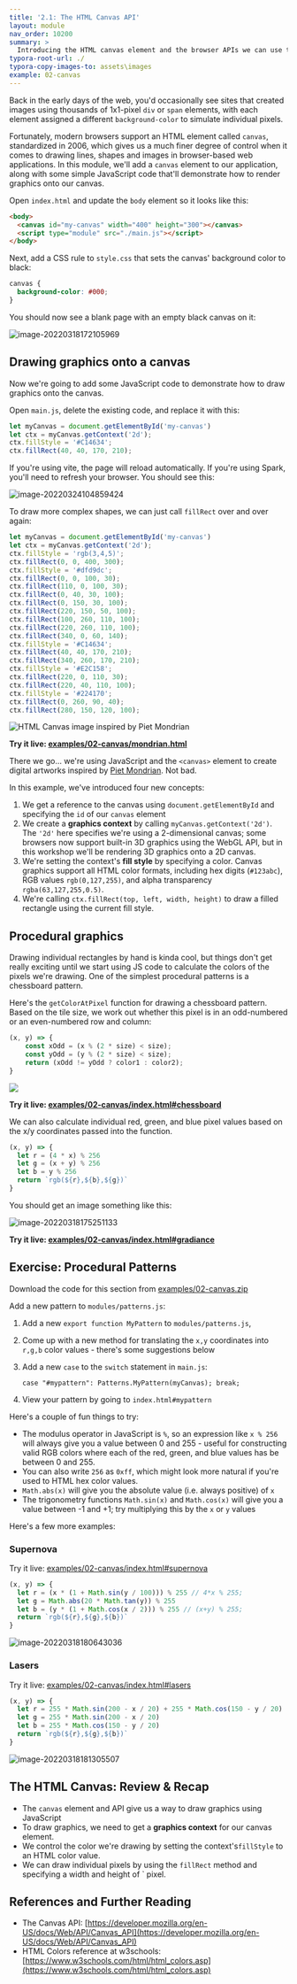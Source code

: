 ```yaml
---
title: '2.1: The HTML Canvas API'
layout: module
nav_order: 10200
summary: >
  Introducing the HTML canvas element and the browser APIs we can use to work with it.
typora-root-url: ./
typora-copy-images-to: assets\images
example: 02-canvas
---
```


Back in the early days of the web, you'd occasionally see sites that created images using thousands of 1x1-pixel `div` or `span` elements, with each element assigned a different `background-color` to simulate individual pixels.

Fortunately, modern browsers support an HTML element called `canvas`, standardized in 2006, which gives us a much finer degree of control when it comes to drawing lines, shapes and images in browser-based web applications. In this module, we'll add a `canvas` element to our application, along with some simple JavaScript code that'll demonstrate how to render graphics onto our canvas.

Open `index.html` and update the `body` element so it looks like this:

```html
<body>
  <canvas id="my-canvas" width="400" height="300"></canvas>
  <script type="module" src="./main.js"></script>
</body>
```

Next, add a CSS rule to `style.css` that sets the canvas' background color to black:

```css
canvas {
  background-color: #000;
}
```

You should now see a blank page with an empty black canvas on it:

![image-20220318172105969](assets/images/image-20220318172105969.png)

## Drawing graphics onto a canvas

Now we're going to add some JavaScript code to demonstrate how to draw graphics onto the canvas.

Open `main.js`, delete the existing code, and replace it with this:

```javascript
let myCanvas = document.getElementById('my-canvas')
let ctx = myCanvas.getContext('2d');
ctx.fillStyle = '#C14634';
ctx.fillRect(40, 40, 170, 210);
```

If you're using vite, the page will reload automatically. If you're using Spark, you'll need to refresh your browser. You should see this:

![image-20220324104859424](./assets/images/image-20220324104859424.png)

To draw more complex shapes, we can just call `fillRect` over and over again:

```javascript
let myCanvas = document.getElementById('my-canvas')
let ctx = myCanvas.getContext('2d');
ctx.fillStyle = 'rgb(3,4,5)';
ctx.fillRect(0, 0, 400, 300);
ctx.fillStyle = '#dfd9dc';
ctx.fillRect(0, 0, 100, 30);
ctx.fillRect(110, 0, 100, 30);
ctx.fillRect(0, 40, 30, 100);
ctx.fillRect(0, 150, 30, 100);
ctx.fillRect(220, 150, 50, 100);
ctx.fillRect(100, 260, 110, 100);
ctx.fillRect(220, 260, 110, 100);
ctx.fillRect(340, 0, 60, 140);
ctx.fillStyle = '#C14634';
ctx.fillRect(40, 40, 170, 210);
ctx.fillRect(340, 260, 170, 210);
ctx.fillStyle = '#E2C158';
ctx.fillRect(220, 0, 110, 30);
ctx.fillRect(220, 40, 110, 100);
ctx.fillStyle = '#224170';
ctx.fillRect(0, 260, 90, 40);
ctx.fillRect(280, 150, 120, 100);
```

![HTML Canvas image inspired by Piet Mondrian](./assets/images/image-20220318173430750.png)

**Try it live: [examples/02-canvas/mondrian.html](examples/02-canvas/mondrian.html)**

There we go... we're using JavaScript and the `<canvas>` element to create digital artworks inspired by [Piet Mondrian](https://en.wikipedia.org/wiki/Piet_Mondrian). Not bad.

In this example, we've introduced four new concepts:

1. We get a reference to the canvas using `document.getElementById` and specifying the `id` of our `canvas` element
2. We create a **graphics context** by calling `myCanvas.getContext('2d')`. The `'2d'` here specifies we're using a 2-dimensional canvas; some browsers now support built-in 3D graphics using the WebGL API, but in this workshop we'll be rendering 3D graphics onto a 2D canvas.
3. We're setting the context's **fill style** by specifying a color. Canvas graphics support all HTML color formats, including hex digits (`#123abc`), RGB values `rgb(0,127,255)`, and alpha transparency `rgba(63,127,255,0.5)`.
4. We're calling `ctx.fillRect(top, left, width, height)` to draw a filled rectangle using the current fill style.

## Procedural graphics

Drawing individual rectangles by hand is kinda cool, but things don't get really exciting until we start using JS code to calculate the colors of the pixels we're drawing. One of the simplest procedural patterns is a chessboard pattern.

Here's the `getColorAtPixel` function for drawing a chessboard pattern. Based on the tile size, we work out whether this pixel is in an odd-numbered or an even-numbered row and column:

```javascript
(x, y) => {
    const xOdd = (x % (2 * size) < size);
    const yOdd = (y % (2 * size) < size);
    return (xOdd != yOdd ? color1 : color2);
}
```

![](/assets/images/chessboard.png)

**Try it live: [examples/02-canvas/index.html#chessboard](examples/02-canvas/index.html#chessboard)**

We can also calculate individual red, green, and blue pixel values based on the x/y coordinates passed into the function.

```javascript
(x, y) => {
  let r = (4 * x) % 256
  let g = (x + y) % 256
  let b = y % 256
  return `rgb(${r},${b},${g})`
}
```

You should get an image something like this:

![image-20220318175251133](assets/images/image-20220318175251133.png)

**Try it live: [examples/02-canvas/index.html#gradiance](examples/02-canvas/index.html#gradiance)**

## Exercise: Procedural Patterns

Download the code for this section from [examples/02-canvas.zip](examples/02-canvas.zip)

Add a new pattern to `modules/patterns.js`:

1. Add a new `export function MyPattern` to `modules/patterns.js`, 

2. Come up with a new method for translating the `x,y` coordinates into `r,g,b` color values - there's some suggestions below

3. Add a new `case` to the `switch` statement in `main.js`:

   `case "#mypattern": Patterns.MyPattern(myCanvas); break;`

4. View your pattern by going to `index.html#mypattern`

Here's a couple of fun things to try:

- The modulus operator in JavaScript is `%`, so an expression like `x % 256` will always give you a value between 0 and 255 - useful for constructing valid RGB colors where each of the red, green, and blue values has be between 0 and 255.
- You can also write `256` as `0xff`, which might look more natural if you're used to HTML hex color values.
- `Math.abs(x)` will give you the absolute value (i.e. always positive) of `x`
- The trigonometry functions `Math.sin(x)` and `Math.cos(x)` will give you a value between -1 and +1; try multiplying this by the `x` or `y` values

Here's a few more examples:

### Supernova

Try it live: [examples/02-canvas/index.html#supernova](examples/02-canvas/index.html#supernova)

```javascript
(x, y) => {
  let r = (x * (1 + Math.sin(y / 100))) % 255 // 4*x % 255;
  let g = Math.abs(20 * Math.tan(y)) % 255
  let b = (y * (1 + Math.cos(x / 2))) % 255 // (x+y) % 255;
  return `rgb(${r},${g},${b})`
}
```

![image-20220318180643036](assets/images/image-20220318180643036.png)

### Lasers

Try it live: [examples/02-canvas/index.html#lasers](examples/02-canvas/index.html#lasers)

```javascript
(x, y) => {
  let r = 255 * Math.sin(200 - x / 20) + 255 * Math.cos(150 - y / 20)
  let g = 255 * Math.sin(200 - x / 20)
  let b = 255 * Math.cos(150 - y / 20)
  return `rgb(${r},${g},${b})`
}
```

![image-20220318181305507](assets/images/image-20220318181305507.png)

## The HTML Canvas: Review & Recap

- The `canvas` element and API give us a way to draw graphics using JavaScript
- To draw graphics, we need to get a **graphics context** for our canvas element.
- We control the color we're drawing by setting the context's`fillStyle` to an HTML color value.
- We can draw individual pixels by using the `fillRect` method and specifying a width and height of ` pixel.

## References and Further Reading

* The Canvas API: [https://developer.mozilla.org/en-US/docs/Web/API/Canvas_API](https://developer.mozilla.org/en-US/docs/Web/API/Canvas_API)
* HTML Colors reference at w3schools: [https://www.w3schools.com/html/html_colors.asp](https://www.w3schools.com/html/html_colors.asp)
